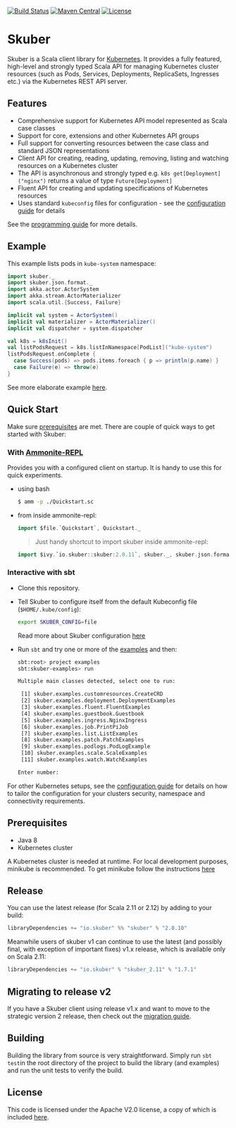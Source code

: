 [![Build Status](https://travis-ci.org/doriordan/skuber.svg?branch=master)](https://travis-ci.org/doriordan/skuber)
[![Maven Central](https://maven-badges.herokuapp.com/maven-central/io.skuber/skuber_2.12/badge.svg)](http://search.maven.org/#search|ga|1|g:%22io.skuber%22a:%22skuber_2.12%22)
[![License](https://img.shields.io/badge/License-Apache%202.0-blue.svg)](https://github.com/doriordan/skuber/blob/master/LICENSE.txt)

# Skuber

Skuber is a Scala client library for [Kubernetes](http://kubernetes.io). It provides a fully featured, high-level and strongly typed Scala API for managing Kubernetes cluster resources (such as Pods, Services, Deployments, ReplicaSets, Ingresses  etc.) via the Kubernetes REST API server.

## Features

- Comprehensive support for Kubernetes API model represented as Scala case classes
- Support for core, extensions and other Kubernetes API groups
- Full support for converting resources between the case class and standard JSON representations
- Client API for creating, reading, updating, removing, listing and watching resources on a Kubernetes cluster
- The API is asynchronous and strongly typed e.g. `k8s get[Deployment]("nginx")` returns a value of type `Future[Deployment]`
- Fluent API for creating and updating specifications of Kubernetes resources
- Uses standard `kubeconfig` files for configuration - see the [configuration guide](docs/Configuration.md) for details

See the [programming guide](docs/GUIDE.md) for more details.

## Example

This example lists pods in `kube-system` namespace:

  ```scala
  import skuber._
  import skuber.json.format._
  import akka.actor.ActorSystem
  import akka.stream.ActorMaterializer
  import scala.util.{Success, Failure}

  implicit val system = ActorSystem()
  implicit val materializer = ActorMaterializer()
  implicit val dispatcher = system.dispatcher

  val k8s = k8sInit()
  val listPodsRequest = k8s.listInNamespace[PodList]("kube-system")
  listPodsRequest.onComplete {
    case Success(pods) => pods.items.foreach { p => println(p.name) }
    case Failure(e) => throw(e)
  }
  ```

  See more elaborate example [here](docs/Examples.md).

## Quick Start

Make sure [prerequisites](#prerequisites) are met. There are couple of quick ways to get started with Skuber:

### With [Ammonite-REPL](http://ammonite.io/#Ammonite-REPL)

Provides you with a configured client on startup. It is handy to use this for quick experiments.

- using bash

  ```bash
  $ amm -p ./Quickstart.sc
  ```

- from inside ammonite-repl:

  ```scala
  import $file.`Quickstart`, Quickstart._
  ```

  > Just handy shortcut to import skuber inside ammonite-repl:

  ```scala
  import $ivy.`io.skuber::skuber:2.0.11`, skuber._, skuber.json.format._
  ```

### Interactive with sbt

- Clone this repository.

- Tell Skuber to configure itself from the default Kubeconfig file (`$HOME/.kube/config`):

    ```bash
    export SKUBER_CONFIG=file
    ```

    Read more about Skuber configuration [here](docs/Configuration.md)

- Run `sbt` and try  one or more of the [examples](./examples/src/main/scala/skuber/examples) and then:

  ```bash
  sbt:root> project examples
  sbt:skuber-examples> run

  Multiple main classes detected, select one to run:

   [1] skuber.examples.customresources.CreateCRD
   [2] skuber.examples.deployment.DeploymentExamples
   [3] skuber.examples.fluent.FluentExamples
   [4] skuber.examples.guestbook.Guestbook
   [5] skuber.examples.ingress.NginxIngress
   [6] skuber.examples.job.PrintPiJob
   [7] skuber.examples.list.ListExamples
   [8] skuber.examples.patch.PatchExamples
   [9] skuber.examples.podlogs.PodLogExample
   [10] skuber.examples.scale.ScaleExamples
   [11] skuber.examples.watch.WatchExamples

  Enter number:
  ```

For other Kubernetes setups, see the [configuration guide](docs/Configuration.md) for details on how to tailor the configuration for your clusters security, namespace and connectivity requirements.

## Prerequisites

- Java 8
- Kubernetes cluster

A Kubernetes cluster is needed at runtime. For local development purposes, minikube is recommended.
To get minikube follow the instructions [here](https://github.com/kubernetes/minikube)

## Release

You can use the latest release (for Scala 2.11 or 2.12) by adding to your build:

```sbt
libraryDependencies += "io.skuber" %% "skuber" % "2.0.10"
```

Meanwhile users of skuber v1 can continue to use the latest (and possibly final, with exception of important fixes) v1.x release, which is available only on Scala 2.11:

```sbt
libraryDependencies += "io.skuber" % "skuber_2.11" % "1.7.1"
```

## Migrating to release v2

If you have a Skuber client using release v1.x and want to move to the strategic version 2 release, then check out the [migration guide](docs/MIGRATION_1-to-2.md).

## Building

Building the library from source is very straightforward. Simply run `sbt test`in the root directory of the project to build the library (and examples) and run the unit tests to verify the build.

## License

This code is licensed under the Apache V2.0 license, a copy of which is included [here](LICENSE.txt).
